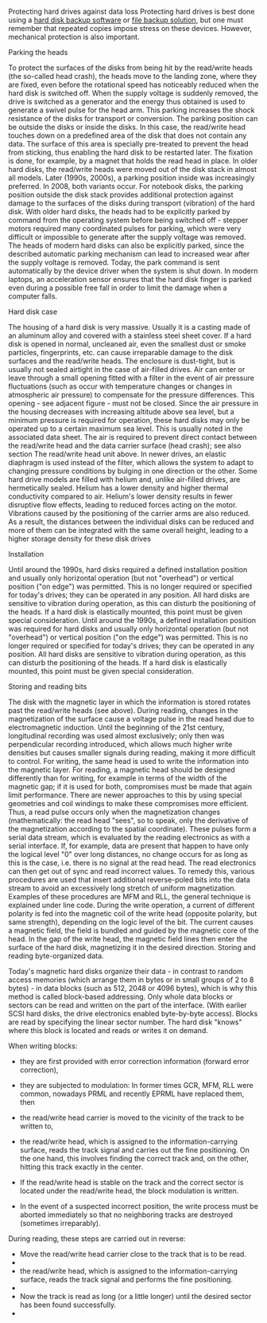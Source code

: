 Protecting hard drives against data loss
Protecting hard drives is best done using a [hard disk backup software](https://backupchain.com/i/disk-cloning) or [file backup solution](https://backupchain.com/en/backup-software/), but one must remember that repeated copies impose stress on these devices. However, mechanical protection is also important.

Parking the heads

To protect the surfaces of the disks from being hit by the read/write heads (the so-called head crash), the heads move to the landing zone, where they are fixed, even before the rotational speed has noticeably reduced when the hard disk is switched off. When the supply voltage is suddenly removed, the drive is switched as a generator and the energy thus obtained is used to generate a swivel pulse for the head arm. This parking increases the shock resistance of the disks for transport or conversion. The parking position can be outside the disks or inside the disks. In this case, the read/write head touches down on a predefined area of the disk that does not contain any data. The surface of this area is specially pre-treated to prevent the head from sticking, thus enabling the hard disk to be restarted later. The fixation is done, for example, by a magnet that holds the read head in place. 
In older hard disks, the read/write heads were moved out of the disk stack in almost all models. Later (1990s, 2000s), a parking position inside was increasingly preferred. In 2008, both variants occur. For notebook disks, the parking position outside the disk stack provides additional protection against damage to the surfaces of the disks during transport (vibration) of the hard disk. 
With older hard disks, the heads had to be explicitly parked by command from the operating system before being switched off - stepper motors required many coordinated pulses for parking, which were very difficult or impossible to generate after the supply voltage was removed. The heads of modern hard disks can also be explicitly parked, since the described automatic parking mechanism can lead to increased wear after the supply voltage is removed. Today, the park command is sent automatically by the device driver when the system is shut down. 
In modern laptops, an acceleration sensor ensures that the hard disk finger is parked even during a possible free fall in order to limit the damage when a computer falls. 

Hard disk case

The housing of a hard disk is very massive. Usually it is a casting made of an aluminum alloy and covered with a stainless steel sheet cover. If a hard disk is opened in normal, uncleaned air, even the smallest dust or smoke particles, fingerprints, etc. can cause irreparable damage to the disk surfaces and the read/write heads. 
The enclosure is dust-tight, but is usually not sealed airtight in the case of air-filled drives. Air can enter or leave through a small opening fitted with a filter in the event of air pressure fluctuations (such as occur with temperature changes or changes in atmospheric air pressure) to compensate for the pressure differences. This opening - see adjacent figure - must not be closed. Since the air pressure in the housing decreases with increasing altitude above sea level, but a minimum pressure is required for operation, these hard disks may only be operated up to a certain maximum sea level. This is usually noted in the associated data sheet. The air is required to prevent direct contact between the read/write head and the data carrier surface (head crash); see also section The read/write head unit above. In newer drives, an elastic diaphragm is used instead of the filter, which allows the system to adapt to changing pressure conditions by bulging in one direction or the other. 
Some hard drive models are filled with helium and, unlike air-filled drives, are hermetically sealed. Helium has a lower density and higher thermal conductivity compared to air. Helium's lower density results in fewer disruptive flow effects, leading to reduced forces acting on the motor. Vibrations caused by the positioning of the carrier arms are also reduced. As a result, the distances between the individual disks can be reduced and more of them can be integrated with the same overall height, leading to a higher storage density for these disk drives


Installation

Until around the 1990s, hard disks required a defined installation position and usually only horizontal operation (but not "overhead") or vertical position ("on edge") was permitted. This is no longer required or specified for today's drives; they can be operated in any position. All hard disks are sensitive to vibration during operation, as this can disturb the positioning of the heads. If a hard disk is elastically mounted, this point must be given special consideration. 
Until around the 1990s, a defined installation position was required for hard disks and usually only horizontal operation (but not "overhead") or vertical position ("on the edge") was permitted. This is no longer required or specified for today's drives; they can be operated in any position. All hard disks are sensitive to vibration during operation, as this can disturb the positioning of the heads. If a hard disk is elastically mounted, this point must be given special consideration. 


Storing and reading bits

The disk with the magnetic layer in which the information is stored rotates past the read/write heads (see above). During reading, changes in the magnetization of the surface cause a voltage pulse in the read head due to electromagnetic induction. Until the beginning of the 21st century, longitudinal recording was used almost exclusively; only then was perpendicular recording introduced, which allows much higher write densities but causes smaller signals during reading, making it more difficult to control. For writing, the same head is used to write the information into the magnetic layer. For reading, a magnetic head should be designed differently than for writing, for example in terms of the width of the magnetic gap; if it is used for both, compromises must be made that again limit performance. There are newer approaches to this by using special geometries and coil windings to make these compromises more efficient. 
Thus, a read pulse occurs only when the magnetization changes (mathematically: the read head "sees", so to speak, only the derivative of the magnetization according to the spatial coordinate). These pulses form a serial data stream, which is evaluated by the reading electronics as with a serial interface. If, for example, data are present that happen to have only the logical level "0" over long distances, no change occurs for as long as this is the case, i.e. there is no signal at the read head. The read electronics can then get out of sync and read incorrect values. To remedy this, various procedures are used that insert additional reverse-poled bits into the data stream to avoid an excessively long stretch of uniform magnetization. Examples of these procedures are MFM and RLL, the general technique is explained under line code. 
During the write operation, a current of different polarity is fed into the magnetic coil of the write head (opposite polarity, but same strength), depending on the logic level of the bit. The current causes a magnetic field, the field is bundled and guided by the magnetic core of the head. In the gap of the write head, the magnetic field lines then enter the surface of the hard disk, magnetizing it in the desired direction. 
Storing and reading byte-organized data.


Today's magnetic hard disks organize their data - in contrast to random access memories (which arrange them in bytes or in small groups of 2 to 8 bytes) - in data blocks (such as 512, 2048 or 4096 bytes), which is why this method is called block-based addressing. Only whole data blocks or sectors can be read and written on the part of the interface. (With earlier SCSI hard disks, the drive electronics enabled byte-by-byte access). 
Blocks are read by specifying the linear sector number. The hard disk "knows" where this block is located and reads or writes it on demand. 


When writing blocks: 

- they are first provided with error correction information (forward error correction),

- they are subjected to modulation: In former times GCR, MFM, RLL were common, nowadays PRML and recently EPRML have replaced them, then

- the read/write head carrier is moved to the vicinity of the track to be written to,

- the read/write head, which is assigned to the information-carrying surface, reads the track signal and carries out the fine positioning. On the one hand, this involves finding the correct track and, on the other, hitting this track exactly in the center.

- If the read/write head is stable on the track and the correct sector is located under the read/write head, the block modulation is written.

- In the event of a suspected incorrect position, the write process must be aborted immediately so that no neighboring tracks are destroyed (sometimes irreparably).

 
During reading, these steps are carried out in reverse: 

- Move the read/write head carrier close to the track that is to be read.
- 
- the read/write head, which is assigned to the information-carrying surface, reads the track signal and performs the fine positioning.
- 
- Now the track is read as long (or a little longer) until the desired sector has been found successfully.
- 



